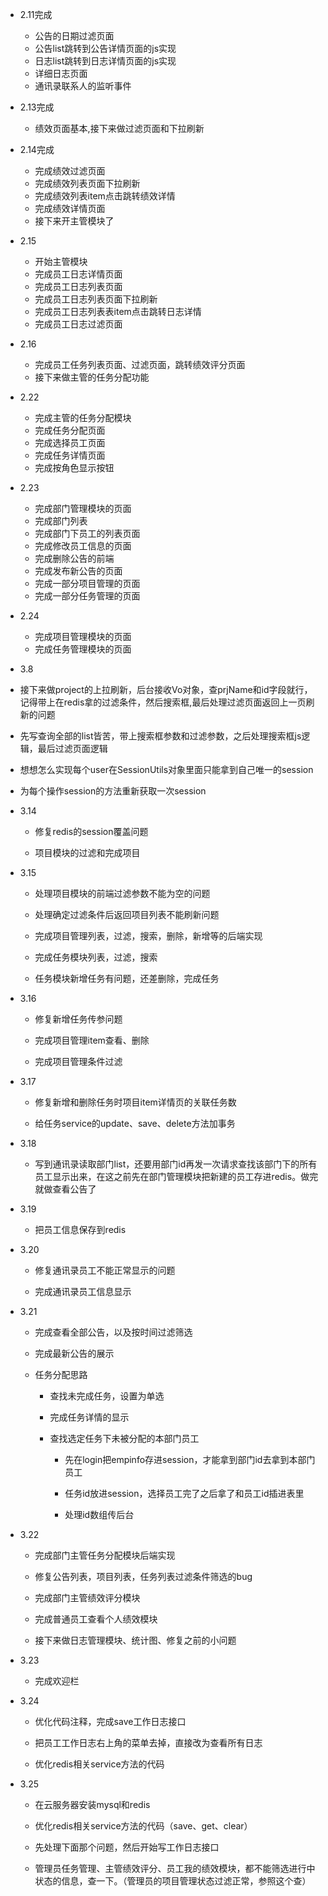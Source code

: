 - 2.11完成
	- 公告的日期过滤页面
	- 公告list跳转到公告详情页面的js实现
	- 日志list跳转到日志详情页面的js实现
	- 详细日志页面
	- 通讯录联系人的监听事件 
	
- 2.13完成
	
	- 绩效页面基本,接下来做过滤页面和下拉刷新
	
- 2.14完成
	- 完成绩效过滤页面
	- 完成绩效列表页面下拉刷新
	- 完成绩效列表item点击跳转绩效详情
	- 完成绩效详情页面
	- 接下来开主管模块了

- 2.15
	- 开始主管模块
	- 完成员工日志详情页面
	- 完成员工日志列表页面
	- 完成员工日志列表页面下拉刷新
	- 完成员工日志列表表item点击跳转日志详情
	- 完成员工日志过滤页面
	
- 2.16

	- 完成员工任务列表页面、过滤页面，跳转绩效评分页面
	- 接下来做主管的任务分配功能
	
- 2.22
	- 完成主管的任务分配模块
	- 完成任务分配页面
	- 完成选择员工页面
	- 完成任务详情页面
	- 完成按角色显示按钮

- 2.23
	- 完成部门管理模块的页面
	- 完成部门列表
	- 完成部门下员工的列表页面
	- 完成修改员工信息的页面
	- 完成删除公告的前端
	- 完成发布新公告的页面
	- 完成一部分项目管理的页面
	- 完成一部分任务管理的页面

- 2.24	
	- 完成项目管理模块的页面
	- 完成任务管理模块的页面

- 3.8
- 接下来做project的上拉刷新，后台接收Vo对象，查prjName和id字段就行，记得带上在redis拿的过滤条件，然后搜索框,最后处理过滤页面返回上一页刷新的问题
	
- 先写查询全部的list皆苦，带上搜索框参数和过滤参数，之后处理搜索框js逻辑，最后过滤页面逻辑
	
- 想想怎么实现每个user在SessionUtils对象里面只能拿到自己唯一的session
	
- 为每个操作session的方法重新获取一次session
	
- 3.14

	- 修复redis的session覆盖问题

	- 项目模块的过滤和完成项目

- 3.15

	- 处理项目模块的前端过滤参数不能为空的问题
	
	- 处理确定过滤条件后返回项目列表不能刷新问题

	- 完成项目管理列表，过滤，搜索，删除，新增等的后端实现

	- 完成任务模块列表，过滤，搜索

	- 任务模块新增任务有问题，还差删除，完成任务

- 3.16

	- 修复新增任务传参问题

	- 完成项目管理item查看、删除

	- 完成项目管理条件过滤

- 3.17

	- 修复新增和删除任务时项目item详情页的关联任务数
	
	- 给任务service的update、save、delete方法加事务
	
- 3.18

	- 写到通讯录读取部门list，还要用部门id再发一次请求查找该部门下的所有员工显示出来，在这之前先在部门管理模块把新建的员工存进redis。做完就做查看公告了
	
- 3.19

	- 把员工信息保存到redis
	
- 3.20

	- 修复通讯录员工不能正常显示的问题

	- 完成通讯录员工信息显示

- 3.21

	- 完成查看全部公告，以及按时间过滤筛选

	- 完成最新公告的展示

	- 任务分配思路

		- 查找未完成任务，设置为单选

		- 完成任务详情的显示

		- 查找选定任务下未被分配的本部门员工
		
			- 先在login把empinfo存进session，才能拿到部门id去拿到本部门员工

			- 任务id放进session，选择员工完了之后拿了和员工id插进表里

			- 处理id数组传后台

- 3.22

	- 完成部门主管任务分配模块后端实现

	- 修复公告列表，项目列表，任务列表过滤条件筛选的bug

	- 完成部门主管绩效评分模块

	- 完成普通员工查看个人绩效模块

	- 接下来做日志管理模块、统计图、修复之前的小问题

- 3.23

	- 完成欢迎栏	

- 3.24

	- 优化代码注释，完成save工作日志接口

	- 把员工工作日志右上角的菜单去掉，直接改为查看所有日志

	- 优化redis相关service方法的代码

- 3.25

	- 在云服务器安装mysql和redis

	- 优化redis相关service方法的代码（save、get、clear）

	- 先处理下面那个问题，然后开始写工作日志接口

	- 管理员任务管理、主管绩效评分、员工我的绩效模块，都不能筛选进行中状态的信息，查一下。（管理员的项目管理状态过滤正常，参照这个查）

